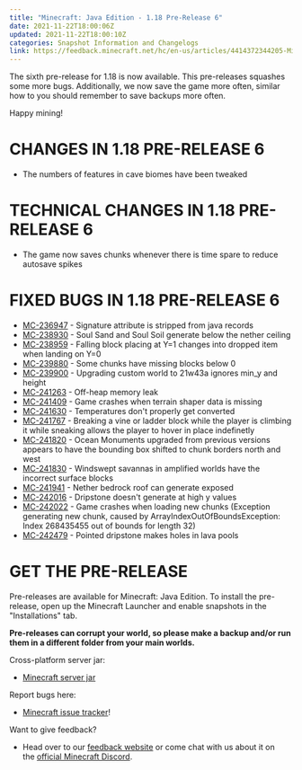 ```yaml
---
title: "Minecraft: Java Edition - 1.18 Pre-Release 6"
date: 2021-11-22T18:00:06Z
updated: 2021-11-22T18:00:10Z
categories: Snapshot Information and Changelogs
link: https://feedback.minecraft.net/hc/en-us/articles/4414372344205-Minecraft-Java-Edition-1-18-Pre-Release-6
---
```


The sixth pre-release for 1.18 is now available. This pre-releases squashes some more bugs. Additionally, we now save the game more often, similar how to you should remember to save backups more often.

Happy mining!

# CHANGES IN 1.18 PRE-RELEASE 6

-   The numbers of features in cave biomes have been tweaked

# TECHNICAL CHANGES IN 1.18 PRE-RELEASE 6

-   The game now saves chunks whenever there is time spare to reduce autosave spikes

# FIXED BUGS IN 1.18 PRE-RELEASE 6

-   [MC-236947](https://bugs.mojang.com/browse/MC-236947) - Signature attribute is stripped from java records
-   [MC-238930](https://bugs.mojang.com/browse/MC-238930) - Soul Sand and Soul Soil generate below the nether ceiling
-   [MC-238959](https://bugs.mojang.com/browse/MC-238959) - Falling block placing at Y=1 changes into dropped item when landing on Y=0
-   [MC-239880](https://bugs.mojang.com/browse/MC-239880) - Some chunks have missing blocks below 0
-   [MC-239900](https://bugs.mojang.com/browse/MC-239900) - Upgrading custom world to 21w43a ignores min_y and height
-   [MC-241263](https://bugs.mojang.com/browse/MC-241263) - Off-heap memory leak
-   [MC-241409](https://bugs.mojang.com/browse/MC-241409) - Game crashes when terrain shaper data is missing
-   [MC-241630](https://bugs.mojang.com/browse/MC-241630) - Temperatures don't properly get converted
-   [MC-241767](https://bugs.mojang.com/browse/MC-241767) - Breaking a vine or ladder block while the player is climbing it while sneaking allows the player to hover in place indefinetly
-   [MC-241820](https://bugs.mojang.com/browse/MC-241820) - Ocean Monuments upgraded from previous versions appears to have the bounding box shifted to chunk borders north and west
-   [MC-241830](https://bugs.mojang.com/browse/MC-241830) - Windswept savannas in amplified worlds have the incorrect surface blocks
-   [MC-241941](https://bugs.mojang.com/browse/MC-241941) - Nether bedrock roof can generate exposed
-   [MC-242016](https://bugs.mojang.com/browse/MC-242016) - Dripstone doesn't generate at high y values
-   [MC-242022](https://bugs.mojang.com/browse/MC-242022) - Game crashes when loading new chunks (Exception generating new chunk, caused by ArrayIndexOutOfBoundsException: Index 268435455 out of bounds for length 32)
-   [MC-242479](https://bugs.mojang.com/browse/MC-242479) - Pointed dripstone makes holes in lava pools

# GET THE PRE-RELEASE

Pre-releases are available for Minecraft: Java Edition. To install the pre-release, open up the Minecraft Launcher and enable snapshots in the \"Installations\" tab.

**Pre-releases can corrupt your world, so please make a backup and/or run them in a different folder from your main worlds.**

Cross-platform server jar:

-   [Minecraft server jar](https://launcher.mojang.com/v1/objects/97b1c53df11cb8b973f4b522c8f4963b7e31495e/server.jar)

Report bugs here:

-   [Minecraft issue tracker](https://aka.ms/snapshotbugs?ref=blog)!

Want to give feedback?

-   Head over to our [feedback website](https://aka.ms/snapshotfeedback) or come chat with us about it on the [official Minecraft Discord](https://discordapp.com/invite/minecraft).

